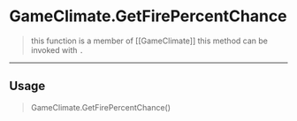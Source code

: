 # GameClimate.GetFirePercentChance
> this function is a member of [[GameClimate]]
> this method can be invoked with `.`
-----
## Usage
> GameClimate.GetFirePercentChance()
